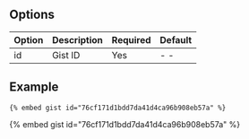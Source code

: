 ## Options

| Option | Description | Required | Default |
| :----- | :---------- | :------- | :------ |
| id     | Gist ID     | Yes      | - -     |

## Example

<!-- embed ignore begin -->

```text
{% embed gist id="76cf171d1bdd7da41d4ca96b908eb57a" %}
```

<!-- embed ignore end -->

{% embed gist id="76cf171d1bdd7da41d4ca96b908eb57a" %}
